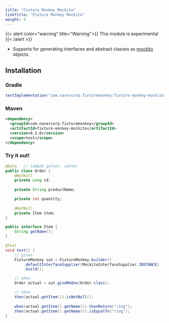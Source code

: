 ```yaml
---
title: "Fixture Monkey Mockito"
linkTitle: "Fixture Monkey Mockito"
weight: 4
---
```

{{< alert color="warning" title="Warning">}}
This module is experimental
{{< /alert >}}
- Supports for generating interfaces and abstract classes as [mockito](https://github.com/mockito/mockito) objects.

## Installation
### Gradle
```groovy
testImplementation("com.navercorp.fixturemonkey:fixture-monkey-mockito:0.3.0")
```

### Maven
```xml
<dependency>
  <groupId>com.navercorp.fixturemonkey</groupId>
  <artifactId>fixture-monkey-mockito</artifactId>
  <version>0.3.0</version>
  <scope>test</scope>
</dependency>
```

### Try it out!
```java
@Data   // lombok getter, setter
public class Order {
	@NotNull
    private Long id;
	
    private String productName;

	private int quantity;
	
	@NotNull
	private Item item;
}

public interface Item {
	String getName();
}

@Test
void test() {
	// given
	FixtureMonkey sut = FixtureMonkey.builder()
		.defaultInterfaceSupplier(MockitoInterfaceSupplier.INSTANCE)
		.build();

    // when
    Order actual = sut.giveMeOne(Order.class);

    // then
    then(actual.getItem()).isNotNull();
    
    when(actual.getItem().getName()).thenReturn("ring");
    then(actual.getItem().getName()).isEqualTo("ring");
}
```
